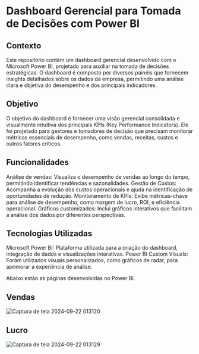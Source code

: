 # Dashboard Gerencial para Tomada de Decisões com Power BI

## Contexto
Este repositório contém um dashboard gerencial desenvolvido com o Microsoft Power BI, projetado para auxiliar na tomada de decisões estratégicas. O dashboard é composto por diversos painéis que fornecem insights detalhados sobre os dados da empresa, permitindo uma análise clara e objetiva do desempenho e dos principais indicadores.

## Objetivo
O objetivo do dashboard é fornecer uma visão gerencial consolidada e visualmente intuitiva dos principais KPIs (Key Performance Indicators). Ele foi projetado para gestores e tomadores de decisão que precisam monitorar métricas essenciais de desempenho, como vendas, receitas, custos e outros fatores críticos.

## Funcionalidades

Análise de vendas: Visualiza o desempenho de vendas ao longo do tempo, permitindo identificar tendências e sazonalidades.
Gestão de Custos: Acompanha a evolução dos custos operacionais e ajuda na identificação de oportunidades de redução.
Monitoramento de KPIs: Exibe métricas-chave para análise de desempenho, como margem de lucro, ROI, e eficiência operacional.
Gráficos customizados: Inclui gráficos interativos que facilitam a análise dos dados por diferentes perspectivas.

## Tecnologias Utilizadas
Microsoft Power BI: Plataforma utilizada para a criação do dashboard, integração de dados e visualizações interativas.
Power BI Custom Visuals: Foram utilizados visuais personalizados, como gráficos de radar, para aprimorar a experiência de análise.

Abaixo estão as páginas desenvolvidas no Power BI.

## Vendas
![Captura de tela 2024-09-22 013120](https://github.com/user-attachments/assets/02cbe66f-9b8f-4180-85f3-40492b5a0183)

## Lucro
![Captura de tela 2024-09-22 013129](https://github.com/user-attachments/assets/304e699f-8c8b-4304-9440-244c49aa3082)
